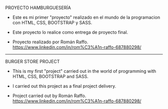PROYECTO HAMBURGUESERÍA
- Este es mi primer "proyecto" realizado en el mundo de la programacion con HTML, CSS, BOOTSTRAP y SASS.

- Este proyecto lo realice como entrega de proyecto final.

- Proyecto realizado por Román Raffo. https://www.linkedin.com/in/rom%C3%A1n-raffo-687880298/

- -----------------------------------------------------------------------------------------------------

BURGER STORE PROJECT
- This is my first "project" carried out in the world of programming with HTML, CSS, BOOTSTRAP and SASS.

- I carried out this project as a final project delivery.

- Project carried out by Román Raffo. https://www.linkedin.com/in/rom%C3%A1n-raffo-687880298/
